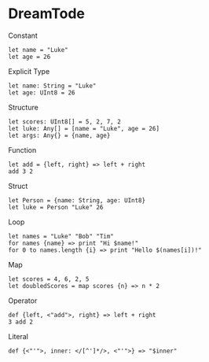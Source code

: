 # DreamTode
Constant
```
let name = "Luke"
let age = 26
```

Explicit Type
```
let name: String = "Luke"
let age: UInt8 = 26
```

Structure
```
let scores: UInt8[] = 5, 2, 7, 2
let luke: Any[] = [name = "Luke", age = 26]
let args: Any{} = {name, age}
```

Function
```
let add = {left, right} => left + right
add 3 2
```

Struct
```
let Person = {name: String, age: UInt8}
let luke = Person "Luke" 26
```

Loop
```
let names = "Luke" "Bob" "Tim"
for names {name} => print "Hi $name!"
for 0 to names.length {i} => print "Hello $(names[i])!"
```

Map
```
let scores = 4, 6, 2, 5
let doubledScores = map scores {n} => n * 2
```

Operator
```
def {left, <"add">, right} => left + right
3 add 2
```

Literal
```
def {<"'">, inner: </[^']*/>, <"'">} => "$inner"
```